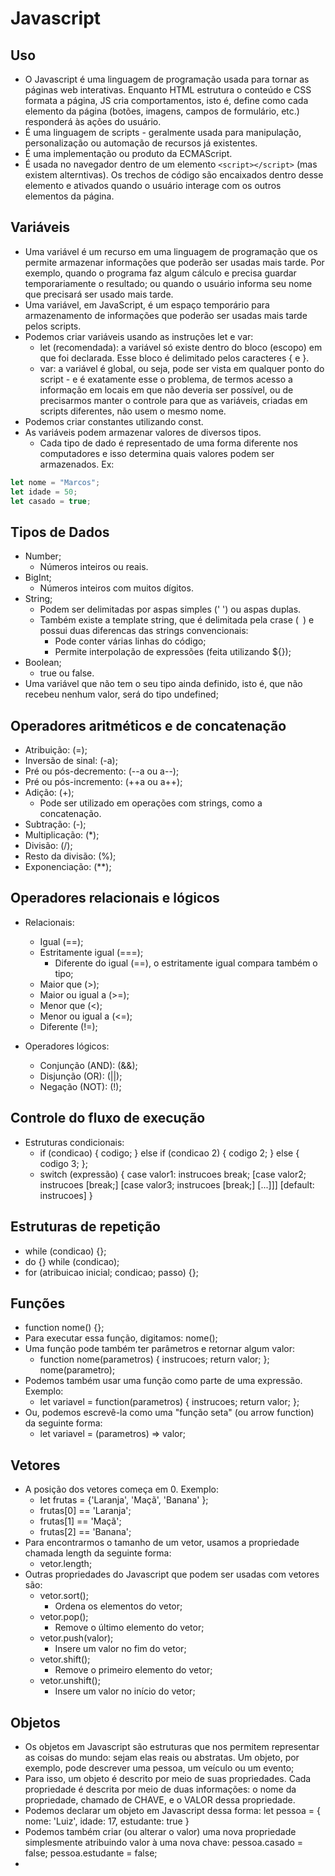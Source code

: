# Javascript

## Uso

- O Javascript é uma linguagem de programação usada para tornar as páginas web interativas. Enquanto HTML estrutura o conteúdo e CSS formata a página, JS cria comportamentos, isto é, define como cada elemento da página (botões, imagens, campos de formulário, etc.) responderá às ações do usuário.
- É uma linguagem de scripts - geralmente usada para manipulação, personalização ou automação de recursos já existentes.
- É uma implementação ou produto da ECMAScript.
- É usada no navegador dentro de um elemento `<script></script>` (mas existem alterntivas). Os trechos de código são encaixados dentro desse elemento e ativados quando o usuário interage com os outros elementos da página.

## Variáveis

- Uma variável é um recurso em uma linguagem de programação que os permite armazenar informações que poderão ser usadas mais tarde. Por exemplo, quando o programa faz algum cálculo e precisa guardar temporariamente o resultado; ou quando o usuário informa seu nome que precisará ser usado mais tarde.
- Uma variável, em JavaScript, é um espaço temporário para armazenamento de informações que poderão ser usadas mais tarde pelos scripts.
- Podemos criar variáveis usando as instruções let e var:
  - let (recomendada): a variável só existe dentro do bloco (escopo) em que foi declarada. Esse bloco é delimitado pelos caracteres { e }.
  - var: a variável é global, ou seja, pode ser vista em qualquer ponto do script - e é exatamente esse o problema, de termos acesso a informação em locais em que não deveria ser possível, ou de precisarmos manter o controle para que as variáveis, criadas em scripts diferentes, não usem o mesmo nome.
- Podemos criar constantes utilizando const.
- As variáveis podem armazenar valores de diversos tipos.
  - Cada tipo de dado é representado de uma forma diferente nos computadores e isso determina quais valores podem ser armazenados. Ex:

```js
let nome = "Marcos";
let idade = 50;
let casado = true;
```

## Tipos de Dados

- Number;
  - Números inteiros ou reais.
- BigInt;
  - Números inteiros com muitos dígitos.
- String;
  - Podem ser delimitadas por aspas simples (' ') ou aspas duplas.
  - Também existe a template string, que é delimitada pela crase (` `) e possui duas diferencas das strings convencionais:
    - Pode conter várias linhas do código;
    - Permite interpolação de expressões (feita utilizando ${});
- Boolean;
  - true ou false.
- Uma variável que não tem o seu tipo ainda definido, isto é, que não recebeu nenhum valor, será do tipo undefined;

## Operadores aritméticos e de concatenação

- Atribuição: (=);
- Inversão de sinal: (-a);
- Pré ou pós-decremento: (--a ou a--);
- Pré ou pós-incremento: (++a ou a++);
- Adição: (+);
  - Pode ser utilizado em operações com strings, como a concatenação.
- Subtração: (-);
- Multiplicação: (\*);
- Divisão: (/);
- Resto da divisão: (%);
- Exponenciação: (\*\*);

## Operadores relacionais e lógicos

- Relacionais:

  - Igual (==);
  - Estritamente igual (===);
    - Diferente do igual (==), o estritamente igual compara também o tipo;
  - Maior que (>);
  - Maior ou igual a (>=);
  - Menor que (<);
  - Menor ou igual a (<=);
  - Diferente (!=);

- Operadores lógicos:
  - Conjunção (AND): (&&);
  - Disjunção (OR): (||);
  - Negação (NOT): (!);

## Controle do fluxo de execução

- Estruturas condicionais:
  - if (condicao) {
    codigo;
    } else if (condicao 2) {
    codigo 2;
    } else {
    codigo 3;
    };
  - switch (expressão) {
    case valor1:
    instrucoes
    break;
    [case valor2;
    instrucoes
    [break;]
    [case valor3;
    instrucoes
    [break;]
    [...]]]
    [default:
    instrucoes]
    }

## Estruturas de repetição

- while (condicao) {};
- do {} while (condicao);
- for (atribuicao inicial; condicao; passo) {};

## Funções

- function nome() {};
- Para executar essa função, digitamos: nome();
- Uma função pode também ter parâmetros e retornar algum valor:
  - function nome(parametros) {
    instrucoes;
    return valor;
    };
    nome(parametro);
- Podemos também usar uma função como parte de uma expressão. Exemplo:
  - let variavel = function(parametros) { instrucoes; return valor; };
- Ou, podemos escrevê-la como uma "função seta" (ou arrow function) da seguinte forma:
  - let variavel = (parametros) => valor;

## Vetores

- A posição dos vetores começa em 0. Exemplo:
  - let frutas = {'Laranja', 'Maçã', 'Banana' };
  - frutas[0] == 'Laranja';
  - frutas[1] == 'Maçã';
  - frutas[2] == 'Banana';
- Para encontrarmos o tamanho de um vetor, usamos a propriedade chamada length da seguinte forma:
  - vetor.length;
- Outras propriedades do Javascript que podem ser usadas com vetores são:
  - vetor.sort();
    - Ordena os elementos do vetor;
  - vetor.pop();
    - Remove o último elemento do vetor;
  - vetor.push(valor);
    - Insere um valor no fim do vetor;
  - vetor.shift();
    - Remove o primeiro elemento do vetor;
  - vetor.unshift();
    - Insere um valor no início do vetor;

## Objetos

- Os objetos em Javascript são estruturas que nos permitem representar as coisas do mundo: sejam elas reais ou abstratas. Um objeto, por exemplo, pode descrever uma pessoa, um veículo ou um evento;
- Para isso, um objeto é descrito por meio de suas propriedades. Cada propriedade é descrita por meio de duas informações: o nome da propriedade, chamado de CHAVE, e o VALOR dessa propriedade.
- Podemos declarar um objeto em Javascript dessa forma:
  let pessoa = {
    nome: 'Luiz',
    idade: 17,
    estudante: true
  }
- Podemos também criar (ou alterar o valor) uma nova propriedade simplesmente atribuindo valor à uma nova chave:
  pessoa.casado = false;
  pessoa.estudante = false;
-
